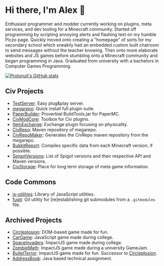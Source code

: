 # Hi there, I'm Alex 👋

Enthusiast programmer and modder currently working on plugins, meta services, and dev tooling for a Minecraft community. Started off programming by scripting annoying alerts and flashing text on my humble Piczo page. Quickly moved onto creating a "homepage" of sorts for my secondary school which sneakily had an embedded custom built chatroom to send messages without the teacher knowing. Then onto more elaborate websites and JS games before stumbling onto a Minecraft community and began programming in Java. Graduated from university with a bachelors in Computer Games Programming.

[![Protonull's GitHub stats](https://github-readme-stats.vercel.app/api?username=Protonull&theme=material-palenight&hide_title=true&show_icons=true&include_all_commits=true&count_private=true)](https://github.com/anuraghazra/github-readme-stats)

## Civ Projects

* [TestServer](https://github.com/Protonull/TestServer): Easy plug&play server. 
* [megarepo](https://github.com/Protonull/megarepo): Quick install full plugin suite.
* [PaperBuilder](https://github.com/Protonull/PaperBuilder): Proverbial BuildTools.jar for PaperMC.
* [CivModCore](https://github.com/Protonull/CivModCore): Toolbox for Civ plugins.
* [ItemExchange](https://github.com/CivClassic/ItemExchange): Exchange plugin focusing on physicality.
* [CivRepo](https://github.com/Protonull/CivRepo): Maven repository of megarepo.
* [CivRepoMaker](https://github.com/Protonull/CivRepoMaker): Generates the CivRepo maven repository from the megarepo.
* [BukkitReport](https://github.com/Protonull/BukkitReport): Compiles specific data from each Minecraft version, if possible.
* [SpigotVersions](https://github.com/Protonull/SpigotVersions): List of Spigot versions and their respective API and Maven versions.
* [CivStorage](https://github.com/CivStorage): Place for long term storage of meta game information.

## Code Commons

* [js-utilities](https://github.com/Protonull/js-utilities): Library of JavaScript utilities.
* [fugit](https://github.com/Protonull/fugit): Git utility for [re]establishing git submodules from a `.gitmodules` file.

## Archived Projects

* [Circleplosion](https://github.com/Protonull/Circleplosion): DOM-based game made for fun.
* [CarGame](https://github.com/Protonull/CarGame): JavaScript game made during college.
* [SpaceInvaders](https://github.com/Protonull/SpaceInvaders): ImpactJS game made during college.
* [ZombieMath](https://github.com/Protonull/ZombieMath): ImpactJS game made during a university GameJam.
* [BulletTerror](https://github.com/Protonull/BulletTerror): ImpactJS game made for fun. Successor to [Circleplosion](https://github.com/Protonull/Circleplosion).
* [AddressBook](https://github.com/Protonull/AddressBook): Java based technical assignment.

<!--
**Protonull/Protonull** is a ✨ _special_ ✨ repository because its `README.md` (this file) appears on your GitHub profile.

Here are some ideas to get you started:

- 🔭 I’m currently working on ...
- 🌱 I’m currently learning ...
- 👯 I’m looking to collaborate on ...
- 🤔 I’m looking for help with ...
- 💬 Ask me about ...
- 📫 How to reach me: ...
- 😄 Pronouns: ...
- ⚡ Fun fact: ...
-->
